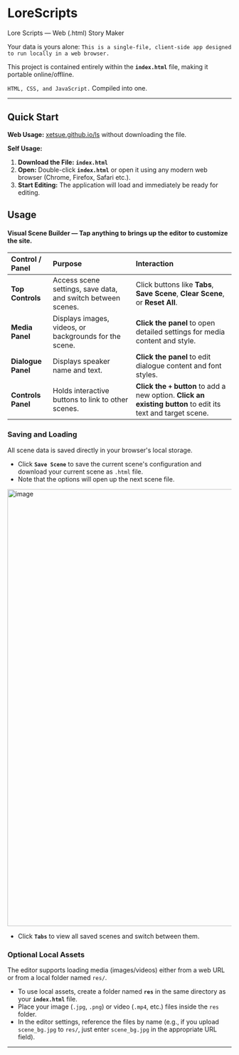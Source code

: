 # LoreScripts
Lore Scripts — Web (.html) Story Maker

Your data is yours alone: `This is a single-file, client-side app designed to run locally in a web browser.`

This project is contained entirely within the **`index.html`** file, making it portable online/offline.

`HTML, CSS, and JavaScript.` Compiled into one.

---

## Quick Start

**Web Usage:** [xetsue.github.io/ls](HERE) without downloading the file.

**Self Usage:**
1.  **Download the File:** **`index.html`**
2.  **Open:** Double-click **`index.html`** or open it using any modern web browser (Chrome, Firefox, Safari etc.).
3.  **Start Editing:** The application will load and immediately be ready for editing.

## Usage
#### **Visual Scene Builder** — Tap anything to brings up the editor to customize the site.

> 
| Control / Panel | Purpose | Interaction |
| :--- | :--- | :--- |
| **Top Controls** | Access scene settings, save data, and switch between scenes. | Click buttons like **Tabs**, **Save Scene**, **Clear Scene**, or **Reset All**. |
| **Media Panel** | Displays images, videos, or backgrounds for the scene. | **Click the panel** to open detailed settings for media content and style. |
| **Dialogue Panel** | Displays speaker name and text. | **Click the panel** to edit dialogue content and font styles. |
| **Controls Panel** | Holds interactive buttons to link to other scenes. | **Click the `+` button** to add a new option. **Click an existing button** to edit its text and target scene. |

### Saving and Loading

All scene data is saved directly in your browser's local storage.

* Click **`Save Scene`** to save the current scene's configuration and download your current scene as `.html` file.
* Note that the options will open up the next scene file.
<img width="1903" height="980" alt="image" src="https://github.com/user-attachments/assets/5c1b18cb-6fc6-4c3f-bfa5-a9de95c1a562" />


* Click **`Tabs`** to view all saved scenes and switch between them.

### Optional Local Assets

The editor supports loading media (images/videos) either from a web URL or from a local folder named `res/`.

* To use local assets, create a folder named **`res`** in the same directory as your **`index.html`** file.
* Place your image (`.jpg`, `.png`) or video (`.mp4`, etc.) files inside the `res` folder.
* In the editor settings, reference the files by name (e.g., if you upload `scene_bg.jpg` to `res/`, just enter `scene_bg.jpg` in the appropriate URL field).

---
